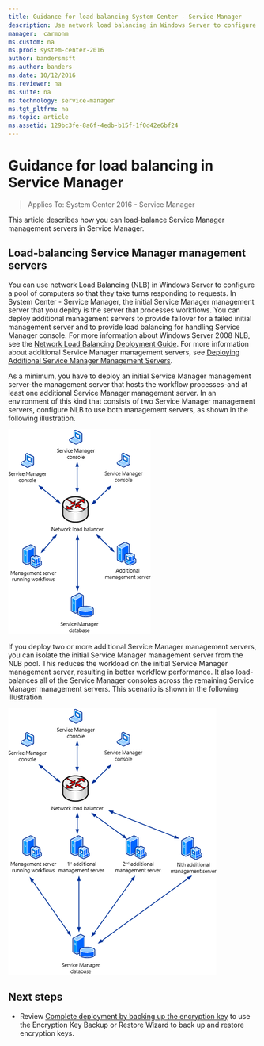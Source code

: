 ```yaml
---
title: Guidance for load balancing System Center - Service Manager
description: Use network load balancing in Windows Server to configure a pool of computers so that they take turns responding to requests.
manager:  carmonm
ms.custom: na
ms.prod: system-center-2016
author: bandersmsft
ms.author: banders
ms.date: 10/12/2016
ms.reviewer: na
ms.suite: na
ms.technology: service-manager
ms.tgt_pltfrm: na
ms.topic: article
ms.assetid: 129bc3fe-8a6f-4edb-b15f-1f0d42e6bf24
---
```


# Guidance for load balancing in Service Manager

>Applies To: System Center 2016 - Service Manager

This article describes how you can load-balance Service Manager management servers in Service Manager.  

## Load-balancing Service Manager management servers

You can use network Load Balancing \(NLB\) in Windows Server to configure a pool of computers so that they take turns responding to requests. In System Center - Service Manager, the initial Service Manager management server that you deploy is the server that processes workflows. You can deploy additional management servers to provide failover for a failed initial management server and to provide load balancing for handling Service Manager console. For more information about Windows&nbsp;Server&nbsp;2008 NLB, see the [Network Load Balancing Deployment Guide](http://go.microsoft.com/fwlink/p/?LinkID=183567). For more information about additional Service Manager management servers, see [Deploying Additional Service Manager Management Servers](deploy-deploying-additional-service-manager-management-servers.md).  

 As a minimum, you have to deploy an initial Service Manager management server-the management server that hosts the workflow processes-and at least one additional Service Manager management server. In an environment of this kind that consists of two Service Manager management servers, configure NLB to use both management servers, as shown in the following illustration.  

 ![network load balancing one](../media/deploy-networkloadbalancingfigureone.png)  

 If you deploy two or more additional Service Manager management servers, you can isolate the initial Service Manager management server from the NLB pool. This reduces the workload on the initial Service Manager management server, resulting in better workflow performance. It also load\-balances all of the Service Manager consoles across the remaining Service Manager management servers. This scenario is shown in the following illustration.  

 ![network load balancing two](../media/deploy-networkloadbalancingfiguretwo.png)

## Next steps

- Review [Complete deployment by backing up the encryption key](deploy-completing-deployment-by-backing-up-the-encryption-key.md) to use the Encryption Key Backup or Restore Wizard to back up and restore encryption keys.
